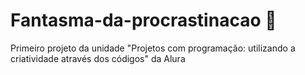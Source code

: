 # Fantasma-da-procrastinacao 👻

Primeiro projeto da unidade "Projetos com programação: utilizando a criatividade através dos códigos" da Alura


